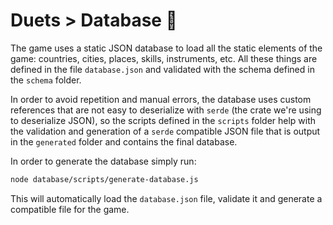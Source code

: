 # Duets > Database 📁

The game uses a static JSON database to load all the static elements of the game: countries, cities, places, skills, instruments, etc. All these things are defined in the file `database.json` and validated with the schema defined in the `schema` folder.

In order to avoid repetition and manual errors, the database uses custom references that are not easy to deserialize with `serde` (the crate we're using to deserialize JSON), so the scripts defined in the `scripts` folder help with the validation and generation of a `serde` compatible JSON file that is output in the `generated` folder and contains the final database.

In order to generate the database simply run:

```bash
node database/scripts/generate-database.js
```

This will automatically load the `database.json` file, validate it and generate a compatible file for the game.
